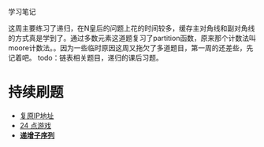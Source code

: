 学习笔记

这周主要练习了递归，在N皇后的问题上花的时间较多，缓存主对角线和副对角线的方式真是学到了。通过多数元素这道题复习了partition函数，原来那个计数法叫moore计数法。。因为一些临时原因这周又拖欠了多道题目，第一周的还差些，先记着吧。
todo：链表相关题目，递归的课后习题。


# 持续刷题

- [复原IP地址](https://leetcode-cn.com/problems/restore-ip-addresses/)
- [24 点游戏](https://leetcode-cn.com/problems/24-game/)
- [**递增子序列**](https://leetcode-cn.com/problems/increasing-subsequences/)